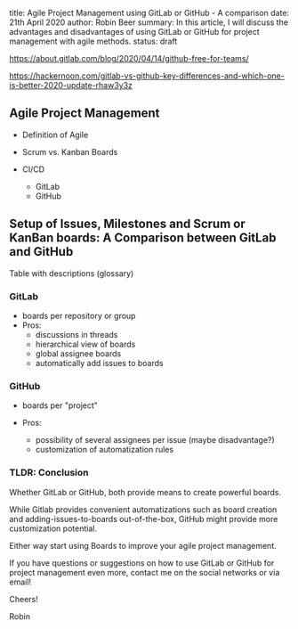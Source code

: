 title: Agile Project Management using GitLab or GitHub - A comparison
date: 21th April 2020
author: Robin Beer
summary: In this article, I will discuss the advantages and disadvantages of using GitLab or GitHub for project management with agile methods.
status: draft

https://about.gitlab.com/blog/2020/04/14/github-free-for-teams/

https://hackernoon.com/gitlab-vs-github-key-differences-and-which-one-is-better-2020-update-rhaw3y3z

## Agile Project Management

- Definition of Agile

- Scrum vs. Kanban Boards
- CI/CD
  - GitLab
  - GitHub

## Setup of Issues, Milestones and Scrum or KanBan boards: A Comparison between GitLab and GitHub

Table with descriptions (glossary)

### GitLab

- boards per repository or group
- Pros:
  - discussions in threads
  - hierarchical view of boards
  - global assignee boards
  - automatically add issues to boards

### GitHub

- boards per "project"

- Pros:
  - possibility of several assignees per issue (maybe disadvantage?)
  - customization of automatization rules

### TLDR: Conclusion

Whether GitLab or GitHub, both provide means to create powerful boards.

While Gitlab provides convenient automatizations such as board creation and adding-issues-to-boards out-of-the-box, GitHub might provide more customization potential.

Either way start using Boards to improve your agile project management.

If you have questions or suggestions on how to use GitLab or GitHub for project management even more, contact me on the social networks or via email!

Cheers!

Robin
